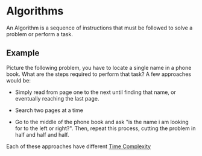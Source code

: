 # Algorithms
An Algorithm is a sequence of instructions that must be followed to solve a problem or perform a task.

## Example
Picture the following problem, you have to locate a single name in a phone book. What are the steps required to perform that task?
A few approaches would be:
- Simply read from page one to the next until finding that name, or eventually reaching the last page.

- Search two pages at a time

- Go to the middle of the phone book and ask "is the name i am looking for to the left or right?". Then, repeat this process, cutting the problem in half and half and half.

Each of these approaches have different [Time Complexity](../Week-3-Algorithms/CS50x_Time-Complexity.md)
